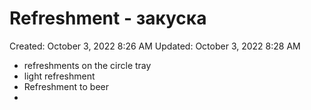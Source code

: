 # Refreshment - закуска

Created: October 3, 2022 8:26 AM
Updated: October 3, 2022 8:28 AM

- refreshments on the circle tray
- light refreshment
- Refreshment to beer
-